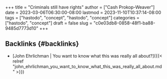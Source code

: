 +++
title = "Criminals still have rights"
author = ["Cash Prokop-Weaver"]
date = 2023-03-06T06:30:00-08:00
lastmod = 2023-11-10T10:37:14-08:00
tags = ["hastodo", "concept", "hastodo", "concept"]
categories = ["hastodo", "concept"]
draft = false
slug = "c0e03db8-0858-48f1-ba88-9485d7773d10"
+++

## Backlinks {#backlinks}

-   [John Ehrlichman | You want to know what this was really all about?]({{< relref "john_ehrlichman_you_want_to_know_what_this_was_really_all_about.md" >}})
